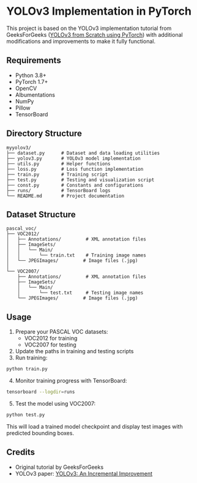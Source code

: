 # YOLOv3 Implementation in PyTorch

This project is based on the YOLOv3 implementation tutorial from GeeksForGeeks ([YOLOv3 from Scratch using PyTorch](https://www.geeksforgeeks.org/yolov3-from-scratch-using-pytorch/)) with additional modifications and improvements to make it fully functional.

## Requirements

- Python 3.8+
- PyTorch 1.7+
- OpenCV
- Albumentations
- NumPy
- Pillow
- TensorBoard

## Directory Structure

```
myyolov3/
├── dataset.py      # Dataset and data loading utilities
├── yolov3.py       # YOLOv3 model implementation
├── utils.py        # Helper functions
├── loss.py         # Loss function implementation
├── train.py        # Training script
├── test.py         # Testing and visualization script
├── const.py        # Constants and configurations
├── runs/           # TensorBoard logs
└── README.md       # Project documentation
```

## Dataset Structure

```
pascal_voc/
├── VOC2012/
│   ├── Annotations/         # XML annotation files
│   ├── ImageSets/
│   │   └── Main/
│   │       └── train.txt    # Training image names
│   └── JPEGImages/         # Image files (.jpg)
│
└── VOC2007/
    ├── Annotations/         # XML annotation files
    ├── ImageSets/
    │   └── Main/
    │       └── test.txt     # Testing image names
    └── JPEGImages/         # Image files (.jpg)
```

## Usage

1. Prepare your PASCAL VOC datasets:
   - VOC2012 for training
   - VOC2007 for testing
2. Update the paths in training and testing scripts
3. Run training:
```bash
python train.py
```

4. Monitor training progress with TensorBoard:
```bash
tensorboard --logdir=runs
```

5. Test the model using VOC2007:
```bash
python test.py
```

This will load a trained model checkpoint and display test images with predicted bounding boxes.

## Credits

- Original tutorial by GeeksForGeeks
- YOLOv3 paper: [YOLOv3: An Incremental Improvement](https://arxiv.org/abs/1804.02767)